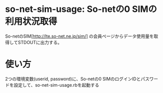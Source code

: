 # so-net-sim-usage: So-netの0 SIMの利用状況取得

So-netのSIM[http://lte.so-net.ne.jp/sim/] の会員ページからデータ使用量を取得してSTDOUTに出力する。

# 使い方

2つの環境変数(userid, password)に、So-netの0 SIMのログインIDとパスワードを設定して、so-net-sim-usage.rbを起動する

